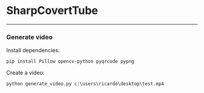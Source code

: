 # SharpCovertTube


----------------------------------

### Generate video

Install dependencies:

```
pip install Pillow opencv-python pyqrcode pypng
```

Create a video:

```
python generate_video.py c:\users\ricardo\desktop\test.mp4
```
